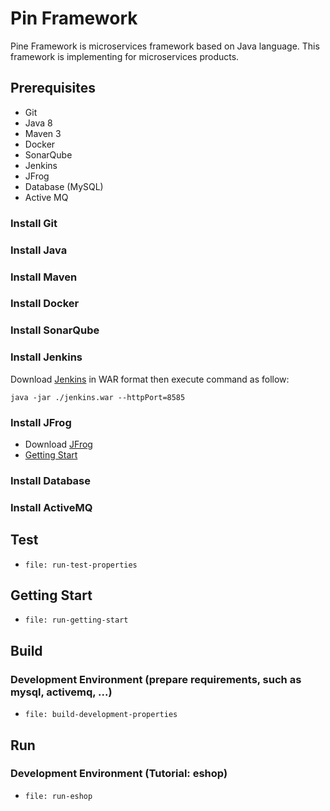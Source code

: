 # Pin Framework
Pine Framework is microservices framework based on Java language.
This framework is implementing for microservices products.

## Prerequisites
 - Git
 - Java 8
 - Maven 3 
 - Docker
 - SonarQube
 - Jenkins
 - JFrog
 - Database (MySQL)
 - Active MQ

### Install Git
### Install Java
### Install Maven
### Install Docker
### Install SonarQube
### Install Jenkins
Download [Jenkins](https://jenkins.io/download/) in WAR format then execute command as follow:

    java -jar ./jenkins.war --httpPort=8585

### Install JFrog
- Download [JFrog](https://jfrog.com/open-source/)
- [Getting Start](https://www.jfrog.com/confluence/display/JFROG/Installing+Artifactory)

### Install Database
### Install ActiveMQ

## Test
- `file: run-test-properties`

## Getting Start
- `file: run-getting-start`

## Build
### Development Environment (prepare requirements, such as mysql, activemq, ...)
- `file: build-development-properties`

## Run
### Development Environment (Tutorial: eshop)
- `file: run-eshop`
